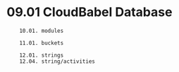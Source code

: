 # 09.01 CloudBabel Database

```plaintext
    10.01. modules

    11.01. buckets

    12.01. strings
    12.04. string/activities
```

